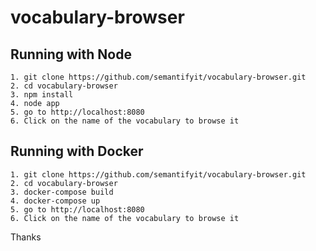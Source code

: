 # vocabulary-browser

## Running with Node 
```
1. git clone https://github.com/semantifyit/vocabulary-browser.git 
2. cd vocabulary-browser 
3. npm install 
4. node app  
5. go to http://localhost:8080
6. Click on the name of the vocabulary to browse it 
```

## Running with Docker 
```
1. git clone https://github.com/semantifyit/vocabulary-browser.git 
2. cd vocabulary-browser 
3. docker-compose build 
4. docker-compose up 
5. go to http://localhost:8080
6. Click on the name of the vocabulary to browse it 
```


Thanks